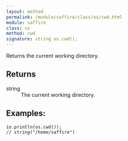 ```yaml
---
layout: method
permalink: /module/saffire/class/os/cwd.html
module: saffire
class: os
method: cwd
signature: string os.cwd();
---
```


Returns the current working directory.

## Returns
<dl>
    <dt>string</dt>
    <dd>The current working directory.</dd>
</dl>
 
 
  
## Examples:
    io.println(os.cwd());
    // string("/home/saffire")

